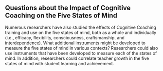 ## Questions about the Impact of Cognitive Coaching on the Five States of Mind

Numerous researchers have also studied the effects of Cognitive Coaching training and use on the five states of mind, both as a whole and individually (i.e., efficacy, flexibility, consciousness, craftsmanship, and interdependence). What additional instruments might be developed to measure the five states of mind in various contexts? Researchers could also use instruments that have been developed to measure each of the states of mind. In addition, researchers could correlate teacher growth in the five states of mind with student learning and achievement.